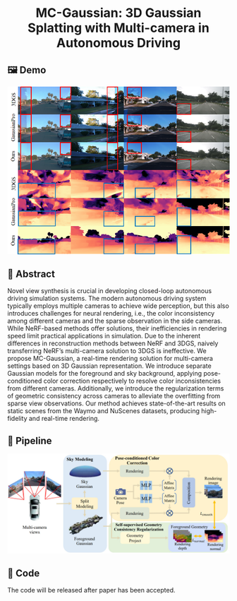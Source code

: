 <div align="center">

  <h1 align="center">MC-Gaussian: 3D Gaussian Splatting with Multi-camera in Autonomous Driving</h1>

</div>

## 🖼️ Demo
<div align="center">
<img width="800" alt="image" src="figs/fig.png">
</div>

 ## 📖 Abstract

Novel view synthesis is crucial in developing closed-loop autonomous driving simulation systems. 
The modern autonomous driving system typically employs multiple
cameras to achieve wide perception, but this also introduces
challenges for neural rendering, i.e., the color inconsistency
among different cameras and the sparse observation in the
side cameras. While NeRF-based methods offer solutions, their
inefficiencies in rendering speed limit practical applications in
simulation. Due to the inherent differences in reconstruction
methods between NeRF and 3DGS, naively transferring NeRF’s
multi-camera solution to 3DGS is ineffective. We propose
MC-Gaussian, a real-time rendering solution for multi-camera
settings based on 3D Gaussian representation. We introduce
separate Gaussian models for the foreground and sky background, applying pose-conditioned color correction respectively
to resolve color inconsistencies from different cameras. Additionally, we introduce the regularization terms of geometric
consistency across cameras to alleviate the overfitting from
sparse view observations. Our method achieves state-of-the-art
results on static scenes from the Waymo and NuScenes datasets,
producing high-fidelity and real-time rendering.

## 🚀 Pipeline

<div align="center">
<img width="800" alt="image" src="figs/pipeline.jpg">
</div>

## 🚀 Code
The code will be released after paper has been accepted.
